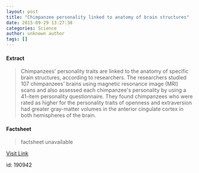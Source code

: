 ```yaml
---
layout: post
title: "Chimpanzee personality linked to anatomy of brain structures"
date: 2015-09-29 13:27:38
categories: Science
author: unknown author
tags: []
---
```



#### Extract
>Chimpanzees' personality traits are linked to the anatomy of specific brain structures, according to researchers. The researchers studied 107 chimpanzees' brains using magnetic resonance image (MRI) scans and also assessed each chimpanzee's personality by using a 41-item personality questionnaire. They found chimpanzees who were rated as higher for the personality traits of openness and extraversion had greater gray-matter volumes in the anterior cingulate cortex in both hemispheres of the brain. 

#### Factsheet
>factsheet unavailable

[Visit Link](http://www.sciencedaily.com/releases/2015/09/150929092738.htm)

id:  190942
